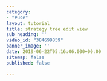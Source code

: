 ```yaml
---
category:
- "#use"
layout: tutorial
title: strategy tree edit view
sub_heading: ''
video_id: "384699859"
banner_image: ''
date: 2019-06-22T05:16:06.000+00:00
sitemap: false
published: false

---
```


